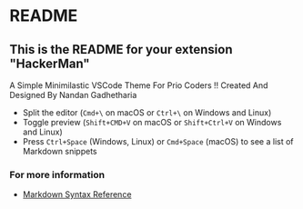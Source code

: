 # README

## This is the README for your extension "HackerMan"

A Simple Minimilastic VSCode Theme For Prio Coders !!
Created And Designed By Nandan Gadhetharia

- Split the editor (`Cmd+\` on macOS or `Ctrl+\` on Windows and Linux)
- Toggle preview (`Shift+CMD+V` on macOS or `Shift+Ctrl+V` on Windows and Linux)
- Press `Ctrl+Space` (Windows, Linux) or `Cmd+Space` (macOS) to see a list of Markdown snippets

### For more information

- [Markdown Syntax Reference](https://help.github.com/articles/markdown-basics/)
